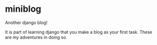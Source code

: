 # miniblog
Another django blog!

It is part of learning django that you make a blog as your first task. These are my adventures in doing so.
